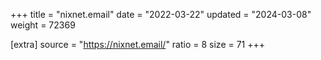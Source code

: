+++
title = "nixnet.email"
date = "2022-03-22"
updated = "2024-03-08"
weight = 72369

[extra]
source = "https://nixnet.email/"
ratio = 8
size = 71
+++
